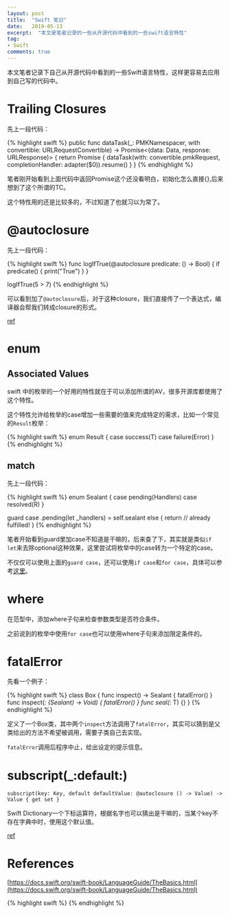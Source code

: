 ```yaml
---
layout: post
title:  "Swift 笔记"
date:   2019-05-13
excerpt:  "本文是笔者记录的一些从开源代码中看到的一些swift语言特性"
tag:
- Swift
comments: true
---
```


本文笔者记录下自己从开源代码中看到的一些Swift语言特性，这样更容易去应用到自己写的代码中。

# Trailing Closures

先上一段代码：

{% highlight swift %}
public func dataTask(_: PMKNamespacer, with convertible: URLRequestConvertible) -> Promise<(data: Data, response: URLResponse)> {
    return Promise { dataTask(with: convertible.pmkRequest, completionHandler: adapter($0)).resume() }
}
{% endhighlight %}

笔者刚开始看到上面代码中返回Promise这个还没看明白，初始化怎么直接{},后来想到了这个所谓的TC。

这个特性用的还是比较多的，不过知道了也就习以为常了。

# @autoclosure

先上一段代码：

{% highlight swift %}
func logIfTrue(@autoclosure predicate: () -> Bool) {
    if predicate() {
        print("True")
    }
}

logIfTrue(5 > 7)
{% endhighlight %}

可以看到加了`@autoclosure`后，对于这种closure，我们直接传了一个表达式，编译器会帮我们转成closure的形式。

[ref](https://swifter.tips/autoclosure/)

# enum 

## Associated Values

swift 中的枚举的一个好用的特性就在于可以添加所谓的AV，很多开源库都使用了这个特性。

这个特性允许给枚举的case增加一些需要的值来完成特定的需求，比如一个常见的`Result`枚举：

{% highlight swift %}
enum Result<T> {
	case success(T)
	case failure(Error)
}
{% endhighlight %}

## match

先上一段代码：

{% highlight swift %}
enum Sealant<R> {
    case pending(Handlers<R>)
    case resolved(R)
}

guard case .pending(let _handlers) = self.sealant else {
	return  // already fulfilled!
}
{% endhighlight %}

笔者开始看到guard里加case不知道是干嘛的，后来查了下，其实就是类似`if let`来去除optional这种效果，这里尝试将枚举中的case转为一个特定的case。

不仅仅可以使用上面的`guard case`，还可以使用`if case`和`for case`，具体可以参考[这里](http://alisoftware.github.io/swift/pattern-matching/2016/05/16/pattern-matching-4/)。

# where

在范型中，添加where子句来检查参数类型是否符合条件。

之前说到的枚举中使用`for case`也可以使用where子句来添加限定条件的。

# fatalError

先看一个例子：

{% highlight swift %}
class Box<T> {
    func inspect() -> Sealant<T> { fatalError() }
    func inspect(_: (Sealant<T>) -> Void) { fatalError() }
    func seal(_: T) {}
}
{% endhighlight %}

定义了一个Box类，其中两个`inspect`方法调用了`fatalError`，其实可以猜到是父类给出的方法不希望被调用，需要子类自己去实现。

`fatalError`调用后程序中止，给出设定的提示信息。

# subscript(_:default:)

```
subscript(key: Key, default defaultValue: @autoclosure () -> Value) -> Value { get set }
```

Swift Dictionary一个下标运算符，根据名字也可以猜出是干嘛的，当某个key不存在字典中时，使用这个默认值。

[ref](https://developer.apple.com/documentation/swift/dictionary/2894528-subscript)

# References 

[https://docs.swift.org/swift-book/LanguageGuide/TheBasics.html](https://docs.swift.org/swift-book/LanguageGuide/TheBasics.html)

{% highlight swift %}
{% endhighlight %}
